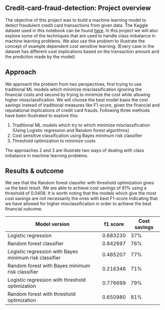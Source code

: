 ## Credit-card-fraud-detection: Project overview
The objective of this project was to build a machine learning model to detect fraudulent credit card transactions from given data. The Kaggle dataset used in this notebook can be found [here](https://www.kaggle.com/mlg-ulb/creditcardfraud). In this project we will also explore some of the techniques that are used to handle class imbalance in machine learning problems. We also use this problem to illustrate the concept of example dependent cost sensitive learning. (Every case in the dataset has different cost implications based on the transaction amount and the prediction made by the model)

## Approach
We approach the problem from two perspectives, first trying to use traditional ML models which minimize misclassification ignoring the financial costs and second by trying to minimize the cost while allowing higher missclassfication. We will choose the best model basis the cost savings instead of traditional measures like F1-score, given the financial and reputational implications of credit card frauds.
Following three methods have been illustrated to explore this:
1. Traditional ML models which try to which minimize misclassification (Using Logistic regression and Random forest algorithms)
2. Cost sensitive classification using Bayes minimum risk classifier
3. Threshold optimization to minimize costs<br>

The approaches 2 and 3 are illustrate two ways of dealing with class imbalance in machine learning problems.

## Results & outcome
We see that the Random forest classifer with threshold optimization gives us the best result. We are able to achieve cost savings of 81% using a threshold of 0.0408. It is worth noting that the models which give the most cost savings are not necessarily the ones with best F1-score indicating that we have allowed for higher misclassification in order to achieve the best financial outcome.

|Model version|f1 score|Cost savings|
|-------------|--------|------------|
|Logistic regression|0.683230	|37%|
|Random forest classifier|0.842697|76%|
|Logistic regression with Bayes minimum risk classifier|0.485207|77%|
|Random forest with Bayes minimum risk classifier|0.216346|71%|
|Logistic regression with threshold optimization|0.776699	|79%|
|Random forest with threshold optimization|0.650980|81%|
